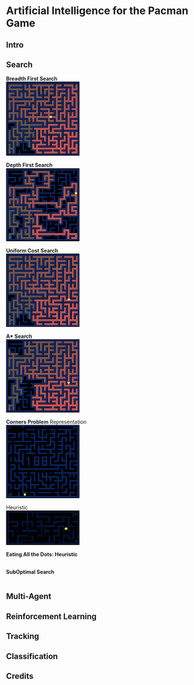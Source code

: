 # Artificial Intelligence for the Pacman Game

## Intro

## Search
**Breadth First Search**
</br>
<img src="/search/imgs/BFS.png" alt="BFS" width="200px"/>
</br>

**Depth First Search**
</br>
<img src="/search/imgs/DFS.png" alt="DFS" width="200px"/>
</br>

**Uniform Cost Search**
</br>
<img src="/search/imgs/UCS.png" alt="UCS" width="200px"/>
</br>

**A\* Search**
</br>
<img src="/search/imgs/A*.png" alt="A* Search" width="200px"/>
</br>

**Corners Problem**
Representation
</br>
<img src="/search/imgs/CornerProb.png" alt="Rep" width="200px"/>
</br>

Heuristic
</br>
<img src="/search/imgs/CornerHeuristic.png" alt="Heur" width="200px"/>
</br>


**Eating All the Dots: Heuristic**
</br>
<img src=".png" alt="" with="200px"/>
</br>

**SubOptimal Search**
</br>
<img src=".png" alt="" with="200px"/>
</br>

## Multi-Agent

## Reinforcement Learning

## Tracking

## Classification

## Credits
